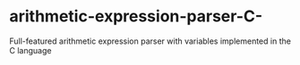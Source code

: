# arithmetic-expression-parser-C-
Full-featured arithmetic expression parser with variables implemented in the C language 
